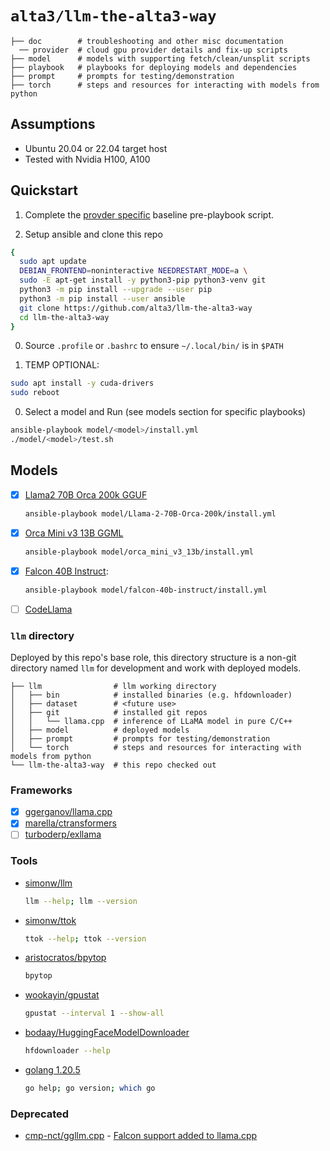 # `alta3/llm-the-alta3-way`

```
├── doc        # troubleshooting and other misc documentation
  ── provider  # cloud gpu provider details and fix-up scripts
├── model      # models with supporting fetch/clean/unsplit scripts
├── playbook   # playbooks for deploying models and dependencies
├── prompt     # prompts for testing/demonstration
├── torch      # steps and resources for interacting with models from python
```

## Assumptions

- Ubuntu 20.04 or 22.04 target host
- Tested with Nvidia H100, A100

## Quickstart

1. Complete the [provder specific](doc/provider/README.md) baseline pre-playbook script.

0. Setup ansible and clone this repo

```bash
{
  sudo apt update 
  DEBIAN_FRONTEND=noninteractive NEEDRESTART_MODE=a \
  sudo -E apt-get install -y python3-pip python3-venv git
  python3 -m pip install --upgrade --user pip
  python3 -m pip install --user ansible
  git clone https://github.com/alta3/llm-the-alta3-way
  cd llm-the-alta3-way
}
```

0. Source `.profile` or `.bashrc` to ensure `~/.local/bin/` is in `$PATH`

0. TEMP OPTIONAL:

```bash
sudo apt install -y cuda-drivers
sudo reboot
```

0. Select a model and Run (see models section for specific playbooks)

```bash
ansible-playbook model/<model>/install.yml
./model/<model>/test.sh
```

## Models

- [x] [Llama2 70B Orca 200k GGUF](https://huggingface.co/TheBloke/Llama-2-70B-Orca-200k-GGUF)
   ```bash
   ansible-playbook model/Llama-2-70B-Orca-200k/install.yml
   ```

- [x] [Orca Mini v3 13B GGML](https://huggingface.co/TheBloke/orca_mini_v3_13b-GGML)
   ```bash
   ansible-playbook model/orca_mini_v3_13b/install.yml
   ```

- [x] [Falcon 40B Instruct](https://huggingface.co/tiiuae/falcon-40b-instruct): 
   ```bash
   ansible-playbook model/falcon-40b-instruct/install.yml
   ```

- [ ] [CodeLlama](https://github.com/facebookresearch/codellama)

### `llm` directory

Deployed by this repo's base role, this directory structure is a non-git directory named `llm` for development and work with deployed models.

```
├── llm                # llm working directory
│   ├── bin            # installed binaries (e.g. hfdownloader)
│   ├── dataset        # <future use>
│   ├── git            # installed git repos
│   │   └── llama.cpp  # inference of LLaMA model in pure C/C++
│   ├── model          # deployed models
│   ├── prompt         # prompts for testing/demonstration      
│   └── torch          # steps and resources for interacting with models from python
└── llm-the-alta3-way  # this repo checked out
```


### Frameworks

- [x] [ggerganov/llama.cpp](https://github.com/ggerganov/llama.cpp)
- [x] [marella/ctransformers](https://github.com/marella/ctransformers)
- [ ] [turboderp/exllama](https://github.com/turboderp/exllama)

### Tools

- [simonw/llm](https://github.com/simonw/llm) 
   ```bash
   llm --help; llm --version
   ```
- [simonw/ttok](https://github.com/simonw/ttok) 
   ```bash
   ttok --help; ttok --version
   ```
- [aristocratos/bpytop](https://github.com/aristocratos/bpytop)
   ```bash
   bpytop
   ```
- [wookayin/gpustat](https://github.com/wookayin/gpustat)
   ```bash
   gpustat --interval 1 --show-all
   ```
- [bodaay/HuggingFaceModelDownloader](https://github.com/bodaay/HuggingFaceModelDownloader)
   ```bash
   hfdownloader --help
   ```
- [golang 1.20.5](https://go.dev/)
   ```bash
   go help; go version; which go
   ```

### Deprecated

- [cmp-nct/ggllm.cpp](https://github.com/cmp-nct/ggllm.cpp) - [Falcon support added to llama.cpp](https://github.com/ggerganov/llama.cpp/issues/1602)
